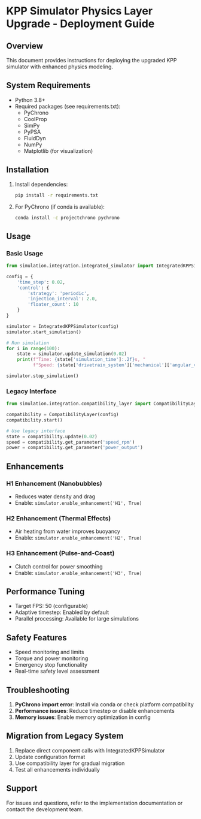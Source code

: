 # KPP Simulator Physics Layer Upgrade - Deployment Guide

## Overview
This document provides instructions for deploying the upgraded KPP simulator with enhanced physics modeling.

## System Requirements
- Python 3.8+
- Required packages (see requirements.txt):
  - PyChrono
  - CoolProp
  - SimPy
  - PyPSA
  - FluidDyn
  - NumPy
  - Matplotlib (for visualization)

## Installation
1. Install dependencies:
   ```bash
   pip install -r requirements.txt
   ```

2. For PyChrono (if conda is available):
   ```bash
   conda install -c projectchrono pychrono
   ```

## Usage
### Basic Usage
```python
from simulation.integration.integrated_simulator import IntegratedKPPSimulator

config = {
    'time_step': 0.02,
    'control': {
        'strategy': 'periodic',
        'injection_interval': 2.0,
        'floater_count': 10
    }
}

simulator = IntegratedKPPSimulator(config)
simulator.start_simulation()

# Run simulation
for i in range(100):
    state = simulator.update_simulation(0.02)
    print(f"Time: {state['simulation_time']:.2f}s, "
          f"Speed: {state['drivetrain_system']['mechanical']['angular_velocity_rpm']:.1f}RPM")

simulator.stop_simulation()
```

### Legacy Interface
```python
from simulation.integration.compatibility_layer import CompatibilityLayer

compatibility = CompatibilityLayer(config)
compatibility.start()

# Use legacy interface
state = compatibility.update(0.02)
speed = compatibility.get_parameter('speed_rpm')
power = compatibility.get_parameter('power_output')
```

## Enhancements
### H1 Enhancement (Nanobubbles)
- Reduces water density and drag
- Enable: `simulator.enable_enhancement('H1', True)`

### H2 Enhancement (Thermal Effects)
- Air heating from water improves buoyancy
- Enable: `simulator.enable_enhancement('H2', True)`

### H3 Enhancement (Pulse-and-Coast)
- Clutch control for power smoothing
- Enable: `simulator.enable_enhancement('H3', True)`

## Performance Tuning
- Target FPS: 50 (configurable)
- Adaptive timestep: Enabled by default
- Parallel processing: Available for large simulations

## Safety Features
- Speed monitoring and limits
- Torque and power monitoring
- Emergency stop functionality
- Real-time safety level assessment

## Troubleshooting
1. **PyChrono import error**: Install via conda or check platform compatibility
2. **Performance issues**: Reduce timestep or disable enhancements
3. **Memory issues**: Enable memory optimization in config

## Migration from Legacy System
1. Replace direct component calls with IntegratedKPPSimulator
2. Update configuration format
3. Use compatibility layer for gradual migration
4. Test all enhancements individually

## Support
For issues and questions, refer to the implementation documentation or contact the development team.
